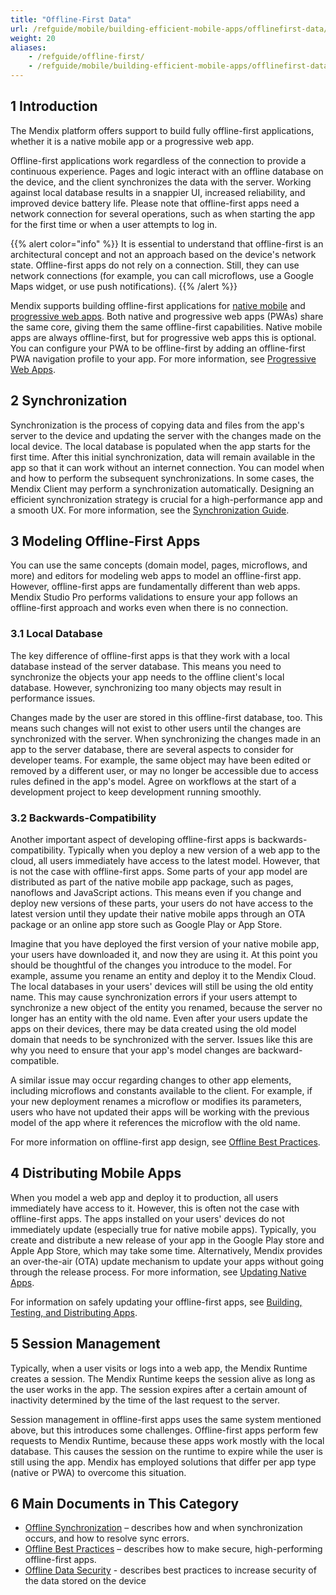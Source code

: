 ```yaml
---
title: "Offline-First Data"
url: /refguide/mobile/building-efficient-mobile-apps/offlinefirst-data/
weight: 20
aliases:
    - /refguide/offline-first/
    - /refguide/mobile/building-efficient-mobile-apps/offlinefirst-data/
---
```


## 1 Introduction

The Mendix platform offers support to build fully offline-first applications, whether it is a native mobile app or a progressive web app.

Offline-first applications work regardless of the connection to provide a continuous experience. Pages and logic interact with an offline database on the device, and the client synchronizes the data with the server. Working against local database results in a snappier UI, increased reliability, and improved device battery life. Please note that offline-first apps need a network connection for several operations, such as when starting the app for the first time or when a user attempts to log in.

{{% alert color="info" %}}
It is essential to understand that offline-first is an architectural concept and not an approach based on the device's network state. Offline-first apps do not rely on a connection. Still, they can use network connections (for example, you can call microflows, use a Google Maps widget, or use push notifications).
{{% /alert %}}

Mendix supports building offline-first applications for [native mobile](/refguide/native-mobile/) and [progressive web apps](/refguide/mobile/introduction-to-mobile-technologies/progressive-web-app/). Both native and progressive web apps (PWAs) share the same core, giving them the same offline-first capabilities. Native mobile apps are always offline-first, but for progressive web apps this is optional. You can configure your PWA to be offline-first by adding an offline-first PWA navigation profile to your app. For more information, see [Progressive Web Apps](/refguide/mobile/introduction-to-mobile-technologies/progressive-web-app/).

## 2 Synchronization

Synchronization is the process of copying data and files from the app's server to the device and updating the server with the changes made on the local device. The local database is populated when the app starts for the first time. After this initial synchronization, data will remain available in the app so that it can work without an internet connection. You can model when and how to perform the subsequent synchronizations. In some cases, the Mendix Client may perform a synchronization automatically. Designing an efficient synchronization strategy is crucial for a high-performance app and a smooth UX. For more information, see the [Synchronization Guide](/refguide/mobile/building-efficient-mobile-apps/offlinefirst-data/synchronization/).

## 3 Modeling Offline-First Apps

You can use the same concepts (domain model, pages, microflows, and more) and editors for modeling web apps to model an offline-first app. However, offline-first apps are fundamentally different than web apps. Mendix Studio Pro performs validations to ensure your app follows an offline-first approach and works even when there is no connection.

### 3.1 Local Database

The key difference of offline-first apps is that they work with a local database instead of the server database. This means you need to synchronize the objects your app needs to the offline client's local database. However, synchronizing too many objects may result in performance issues. 

Changes made by the user are stored in this offline-first database, too. This means such changes will not exist to other users until the changes are synchronized with the server. When synchronizing the changes made in an app to the server database, there are several aspects to consider for developer teams. For example, the same object may have been edited or removed by a different user, or may no longer be accessible due to access rules defined in the app's model. Agree on workflows at the start of a development project to keep development running smoothly.

### 3.2 Backwards-Compatibility

Another important aspect of developing offline-first apps is backwards-compatibility. Typically when you deploy a new version of a web app to the cloud, all users immediately have access to the latest model. However, that is not the case with offline-first apps. Some parts of your app model are distributed as part of the native mobile app package, such as pages, nanoflows and JavaScript actions. This means even if you change and deploy new versions of these parts, your users do not have access to the latest version until they update their native mobile apps through an OTA package or an online app store such as Google Play or App Store.

Imagine that you have deployed the first version of your native mobile app, your users have downloaded it, and now they are using it. At this point you should be thoughtful of the changes you introduce to the model. For example, assume you rename an entity and deploy it to the Mendix Cloud. The local databases in your users' devices will still be using the old entity name. This may cause synchronization errors if your users attempt to synchronize a new object of the entity you renamed, because the server no longer has an entity with the old name. Even after your users update the apps on their devices, there may be data created using the old model domain that needs to be synchronized with the server. Issues like this are why you need to ensure that your app's model changes are backward-compatible.

A similar issue may occur regarding changes to other app elements, including microflows and constants available to the client. For example, if your new deployment renames a microflow or modifies its parameters, users who have not updated their apps will be working with the previous model of the app where it references the microflow with the old name. 

For more information on offline-first app design, see [Offline Best Practices](/refguide/mobile/building-efficient-mobile-apps/offlinefirst-data/best-practices/).

## 4 Distributing Mobile Apps 

When you model a web app and deploy it to production, all users immediately have access to it. However, this is often not the case with offline-first apps. The apps installed on your users' devices do not immediately update (especially true for native mobile apps). Typically, you create and distribute a new release of your app in the Google Play store and Apple App Store, which may take some time. Alternatively, Mendix provides an over-the-air (OTA) update mechanism to update your apps without going through the release process. For more information, see [Updating Native Apps](/refguide/mobile/distributing-mobile-apps/overtheair-updates/).

For information on safely updating your offline-first apps, see [Building, Testing, and Distributing Apps](/refguide/mobile/distributing-mobile-apps/).

## 5 Session Management 

Typically, when a user visits or logs into a web app, the Mendix Runtime creates a session. The Mendix Runtime keeps the session alive as long as the user works in the app. The session expires after a certain amount of inactivity determined by the time of the last request to the server.

Session management in offline-first apps uses the same system mentioned above, but this introduces some challenges. Offline-first apps perform few requests to Mendix Runtime, because these apps work mostly with the local database. This causes the session on the runtime to expire while the user is still using the app. Mendix has employed solutions that differ per app type (native or PWA) to overcome this situation. 

## 6 Main Documents in This Category

* [Offline Synchronization](/refguide/mobile/building-efficient-mobile-apps/offlinefirst-data/synchronization/) – describes how and when synchronization occurs, and how to resolve sync errors.
* [Offline Best Practices](/refguide/mobile/building-efficient-mobile-apps/offlinefirst-data/best-practices/) – describes how to make secure, high-performing offline-first apps.
* [Offline Data Security](/refguide/mobile/building-efficient-mobile-apps/offlinefirst-data/local-data-security/) - describes best practices to increase security of the data stored on the device
